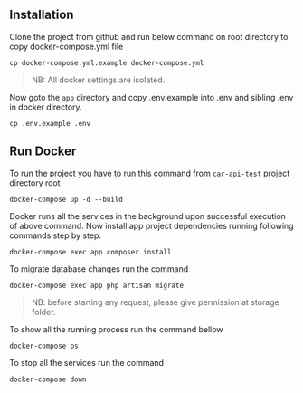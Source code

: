 

## Installation
Clone the project from github and run below command on root directory to copy docker-compose.yml file

```shell
cp docker-compose.yml.example docker-compose.yml
```

> NB: All docker settings are isolated.


Now goto the `app` directory and copy .env.example into .env and sibling .env in docker directory.

```shell
cp .env.example .env
```

## Run Docker
To run the project you have to run this command from `car-api-test` project directory root

```shell
docker-compose up -d --build
```
Docker runs all the services in the background upon successful execution of above command.
Now install app project dependencies running following commands step by step.

```shell
docker-compose exec app composer install
```

To migrate database changes run the command

```shell
docker-compose exec app php artisan migrate

```
> NB: before starting any request, please give permission at storage folder.


To show all the running process run the command bellow

```shell
docker-compose ps
```

To stop all the services run the command

```shell
docker-compose down
```
